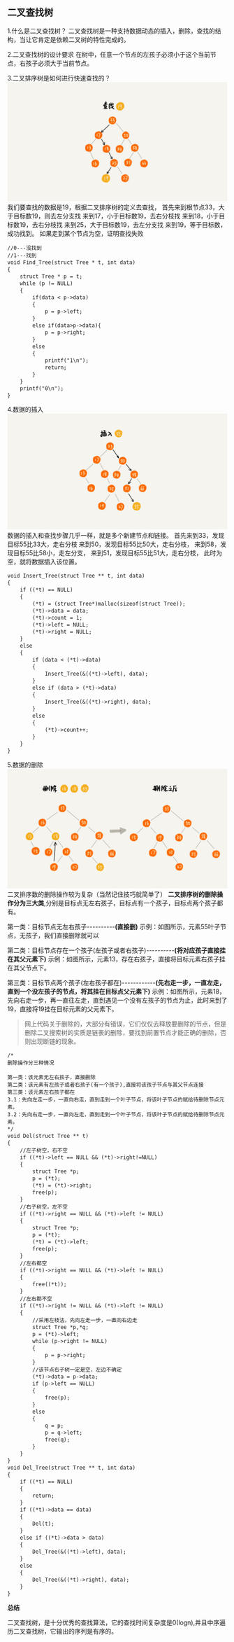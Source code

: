 ## 二叉查找树

1.什么是二叉查找树？
二叉查找树是一种支持数据动态的插入，删除，查找的结构，当让它肯定是依赖二叉树的特性完成的。

2.二叉查找树的设计要求
在树中，任意一个节点的左孩子必须小于这个当前节点，右孩子必须大于当前节点。

3.二叉排序树是如何进行快速查找的？
![](image/tree5.jpg)
我们要查找的数据是19，根据二叉排序树的定义去查找，
首先来到根节点33，大于目标数19，则去左分支找
来到17，小于目标数19，去右分枝找
来到18，小于目标数19，去右分枝找
来到25，大于目标数19，去左分支找
来到19，等于目标数，成功找到。
如果走到某个节点为空，证明查找失败

	//0---没找到
	//1---找到
	void Find_Tree(struct Tree * t, int data)
	{
		struct Tree * p = t;
		while (p != NULL)
		{
			if(data < p->data)
			{
				p = p->left;
			}
			else if(data>p->data){
				p = p->right;
			}
			else
			{
				printf("1\n");
				return;
			}
		}
		printf("0\n");
	}

4.数据的插入
![](image/tree6.jpg)
数据的插入和查找步骤几乎一样，就是多个新建节点和链接。
首先来到33，发现目标55比33大，走右分枝
来到50，发现目标55比50大，走右分枝，
来到58，发现目标55比58小，走左分支，
来到51，发现目标55比51大，走右分枝，
此时为空，就将数据插入该位置。

	void Insert_Tree(struct Tree ** t, int data)
	{
		if ((*t) == NULL)
		{
			(*t) = (struct Tree*)malloc(sizeof(struct Tree));
			(*t)->data = data;
			(*t)->count = 1;
			(*t)->left = NULL;
			(*t)->right = NULL;
		}
		else
		{
			if (data < (*t)->data)
			{
				Insert_Tree(&((*t)->left), data);
			}
			else if (data > (*t)->data)
			{
				Insert_Tree(&((*t)->right), data);
			}
			else
			{
				(*t)->count++;
			}
		}
	}
5.数据的删除
![](image/tree7.jpg)
二叉排序数的删除操作较为复杂（当然记住技巧就简单了）
**二叉排序树的删除操作分为三大类**,分别是目标点无左右孩子，目标点有一个孩子，目标点两个孩子都有。

第一类：目标节点无左右孩子----------**(直接删)**
示例：如图所示，元素55叶子节点，无孩子，我们直接删除就可以

第二类：目标节点存在一个孩子(左孩子或者右孩子)----------**(将对应孩子直接挂在其父元素下)**
示例：如图所示，元素13，存在右孩子，直接将目标元素右孩子挂在其父节点下。

第三类：目标节点两个孩子(左右孩子都在)------------**(先右走一步，一直左走，直到一个没左孩子的节点，将其挂在目标点父元素下)**
示例：如图所示，元素18，先向右走一步，再一直往左走，直到遇见一个没有左孩子的节点为止，此时来到了19，直接将19挂在目标元素的父元素下。


> 网上代码关于删除的，大部分有错误，它们仅仅去释放要删除的节点，但是删除二叉搜索树的实质是链表的删除，要找到前置节点才能正确的删除，否则出现断链的现象。


	/*
	删除操作分三种情况
	
	第一类：该元素无左右孩子，直接删除
	第二类：该元素有左孩子或者右孩子(有一个孩子),直接将该孩子节点与其父节点连接
	第三类：该元素左右孩子都在
	3.1：先向左走一步，一直向右走，直到走到一个叶子节点，将该叶子节点的赋给待删除节点元素。
	3.2：先向右走一步，一直向左走，直到走到一个叶子节点，将该叶子节点的赋给待删除节点元素。
	*/
	void Del(struct Tree ** t)
	{
		//左子树空，右不空
		if ((*t)->left == NULL && (*t)->right!=NULL)
		{
			struct Tree *p;
			p = (*t);
			(*t) = (*t)->right;
			free(p);
		}
		//右子树空，左不空
		if ((*t)->right == NULL && (*t)->left != NULL)
		{
			struct Tree *p;
			p = (*t);
			(*t) = (*t)->left;
			free(p);
		}
		//左右都空
		if ((*t)->right == NULL && (*t)->left != NULL)
		{
			free((*t));
		}
		//左右都不空
		if ((*t)->right != NULL && (*t)->left != NULL)
		{
			//采用左枝法，先向左走一步，一直向右边走
			struct Tree *p,*q;
			p = (*t)->left;
			while (p->right != NULL)
			{
				p = p->right;
			}
			//该节点右子树一定是空，左边不确定
			(*t)->data = p->data;
			if (p->left == NULL)
			{
				free(p);
			}
			else
			{
				q = p;
				p = q->left;
				free(q);
			}
		}
	}
	void Del_Tree(struct Tree ** t, int data)
	{
		if ((*t) == NULL)
		{
			return;
		}
		if ((*t)->data == data)
		{
			Del(t);
		}
		else if ((*t)->data > data)
		{
			Del_Tree(&((*t)->left), data);
		}
		else
		{
			Del_Tree(&((*t)->right), data);
		}
	}

**总结**

二叉查找树，是十分优秀的查找算法，它的查找时间复杂度是0(logn),并且中序遍历二叉查找树，它输出的序列是有序的。